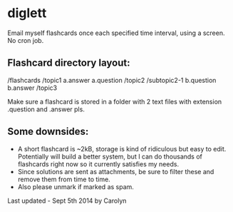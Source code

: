 diglett
=======
Email myself flashcards once each specified time interval, using a screen. No cron job.

Flashcard directory layout:
-------------
/flashcards
	/topic1
		a.answer
		a.question
	/topic2
		/subtopic2-1
			b.question
			b.answer
	/topic3

Make sure a flashcard is stored in a folder with 2 text files with extension .question and .answer pls. 

Some downsides:
---------------
* A short flashcard is ~2kB, storage is kind of ridiculous but easy to edit. Potentially will build a better system, but I can do thousands of flashcards right now so it currently satisfies my needs.
* Since solutions are sent as attachments, be sure to filter these and remove them from time to time. 
* Also please unmark if marked as spam.


Last updated - Sept 5th 2014 by Carolyn


